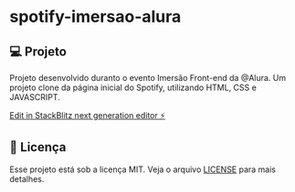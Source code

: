# spotify-imersao-alura

## 💻 Projeto

Projeto desenvolvido duranto o evento Imersão Front-end da @Alura.
Um projeto clone da página inicial do Spotify, utilizando HTML, CSS e JAVASCRIPT.

[Edit in StackBlitz next generation editor ⚡️](https://stackblitz.com/~/github.com/FlaviaBrunetta/spotify-imersao-alura)

## 📝 Licença

Esse projeto está sob a licença MIT. Veja o arquivo [LICENSE](LICENSE) para mais detalhes.